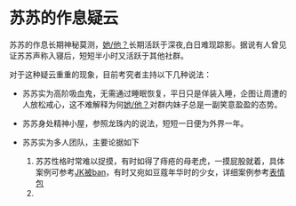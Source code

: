 # 苏苏的作息疑云

苏苏的作息长期神秘莫测，[她/他？](/02%20About%20susu/真实性别.md)长期活跃于深夜,白日难现踪影。据说有人曾见证苏苏声称入寝后，短短半小时又活跃于其他社群。

对于这种疑云重重的现象，目前考究者主持以下几种说法：
* 苏苏实为高阶吸血鬼，无需通过睡眠恢复，平日只是佯装入睡，企图让周遭的人放松戒心，这不难解释为何[她/他？](/02%20About%20susu/真实性别.md)对群内妹子总是一副笑意盈盈的态势。
*  苏苏身处精神小屋，参照龙珠内的说法，短短一日便为外界一年。
*  苏苏实为多人团队，主要论据如下

     1. 苏苏性格时常难以捉摸，有时如得了痔疮的母老虎，一摸屁股就着，具体案例可参考[JK被ban]()，有时又宛如豆蔻年华时的少女，详细案例参考[表情包]()
     2. 
    

